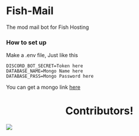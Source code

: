 # Fish-Mail
The mod mail bot for Fish Hosting

### How to set up
Make a .env file, Just like this

```
DISCORD_BOT_SECRET=Token here
DATABASE_NAME=Mongo Name here
DATABASE_PASS=Mongo Password here
```

You can get a mongo link [here](https://www.mongodb.com/)

<h1 align="center">Contributors!</h1>
<a href="https://github.com/Synterra-Technologies/SynTech/graphs/contributors">
  <img src="https://contrib.rocks/image?repo=Synterra-Technologies/SynTech" />
</a>
